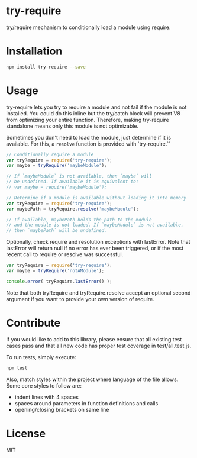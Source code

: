 try-require
===========

try/require mechanism to conditionally load a module using require.

# Installation
```bash
npm install try-require --save
```

# Usage

try-require lets you try to require a module and not fail if the
module is not installed. You could do this inline but the try/catch
block will prevent V8 from optimizing your entire function. Therefore,
making try-require standalone means only this module is not optimizable.

Sometimes you don't need to load the module, just determine if it is available.
For this, a `resolve` function is provided with `try-require.``

```javascript
// Conditionally require a module
var tryRequire = require('try-require');
var maybe = tryRequire('maybeModule');

// If `maybeModule` is not available, then `maybe` will
// be undefined. If available it is equivalent to:
// var maybe = require('maybeModule');
```

```javascript
// Determine if a module is available without loading it into memory
var tryRequire = require('try-require');
var maybePath = tryRequire.resolve('maybeModule');

// If available, maybePath holds the path to the module
// and the module is not loaded. If `maybeModule` is not available,
// then `maybePath` will be undefined.
```

Optionally, check require and resolution exceptions with lastError. Note that
lastError will return null if no error has ever been triggered, or if the most
recent call to require or resolve was successful.

```javascript
var tryRequire = require('try-require');
var maybe = tryRequire('notAModule');

console.error( tryRequire.lastError() );
```

Note that both tryRequire and tryRequire.resolve accept an optional second
argument if you want to provide your own version of require.

# Contribute

If you would like to add to this library, please ensure that all existing test
cases pass and that all new code has proper test coverage in test/all.test.js. 

To run tests, simply execute:

```bash
npm test
```

Also, match styles within the project where language of the file allows. Some 
core styles to follow are:

- indent lines with 4 spaces
- spaces around parameters in function definitions and calls
- opening/closing brackets on same line

# License

MIT
